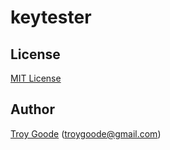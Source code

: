 # keytester

## License

[MIT License](http://www.opensource.org/licenses/mit-license.php)

## Author

[Troy Goode](https://github.com/troygoode) ([troygoode@gmail.com](mailto:troygoode@gmail.com))